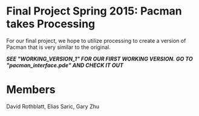 # Final Project Spring 2015: Pacman takes Processing
For our final project, we hope to utilize processing to create a version of Pacman that is very similar to the original. 

***SEE "WORKING_VERSION_1" FOR OUR FIRST WORKING VERSION. GO TO "pacman_interface.pde" AND CHECK IT OUT***


Members
=======
David Rothblatt, Elias Saric, Gary Zhu

